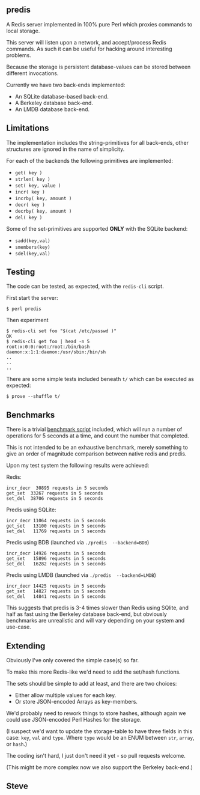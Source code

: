 predis
------

A Redis server implemented in 100% pure Perl which proxies commands to local storage.

This server will listen upon a network, and accept/process Redis commands.  As such it can be useful for hacking around interesting problems.

Because the storage is persistent database-values can be stored between different invocations.

Currently we have two back-ends implemented:

* An SQLite database-based back-end.
* A Berkeley database back-end.
* An LMDB database back-end.


Limitations
------------

The implementation includes the string-primitives for all back-ends, other
structures are ignored in the name of simplicity.

For each of the backends the following primitives are implemented:

* `get( key )`
* `strlen( key )`
* `set( key, value )`
* `incr( key )`
* `incrby( key, amount )`
* `decr( key )`
* `decrby( key, amount )`
* `del( key )`

Some of the set-primitives are supported **ONLY** with the SQLite backend:

* `sadd(key,val)`
* `smembers(key)`
* `sdel(key,val)`


Testing
-------

The code can be tested, as expected, with the `redis-cli` script.

First start the server:

    $ perl predis


Then experiment

    $ redis-cli set foo "$(cat /etc/passwd )"
    OK
    $ redis-cli get foo | head -n 5
    root:x:0:0:root:/root:/bin/bash
    daemon:x:1:1:daemon:/usr/sbin:/bin/sh
    ..
    ..
    ..

There are some simple tests included beneath `t/` which can be executed as expected:

    $ prove --shuffle t/


Benchmarks
----------

There is a trivial [benchmark script](benchmark) included, which will run a number
of operations for 5 seconds at a time, and count the number that completed.

This is not intended to be an exhaustive benchmark, merely something to give an
order of magnitude comparison between native redis and predis.

Upon my test system the following results were achieved:

Redis:

    incr_decr  30895 requests in 5 seconds
    get_set  33267 requests in 5 seconds
    set_del  38706 requests in 5 seconds

Predis using SQLite:

    incr_decr 11064 requests in 5 seconds
    get_set   13100 requests in 5 seconds
    set_del   11769 requests in 5 seconds

Predis using BDB (launched via `./predis  --backend=BDB`)

    incr_decr 14926 requests in 5 seconds
    get_set   15896 requests in 5 seconds
    set_del   16282 requests in 5 seconds

Predis using LMDB (launched via `./predis  --backend=LMDB`)

    incr_decr 14425 requests in 5 seconds
    get_set   14827 requests in 5 seconds
    set_del   14841 requests in 5 seconds


This suggests that predis is 3-4 times slower than Redis using SQlite, and half as fast using the Berkeley database back-end, but obviously benchmarks are unrealistic and will vary depending on your system and use-case.


Extending
---------

Obviously I've only covered the simple case(s) so far.

To make this more Redis-like we'd need to add the set/hash functions.

The sets should be simple to add at least, and there are two choices:

* Either allow multiple values for each key.
* Or store JSON-encoded Arrays as key-members.

We'd probably need to rework things to store hashes, although again we
could use JSON-encoded Perl Hashes for the storage.

(I suspect we'd want to update the storage-table to have three fields in this case: `key`, `val` and `type`.  Where `type` would be an ENUM between `str`, `array`, or `hash`.)

The coding isn't hard, I just don't need it yet - so pull requests welcome.

(This might be more complex now we also support the Berkeley back-end.)

Steve
--
